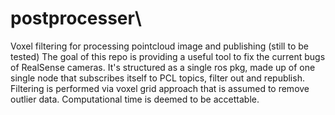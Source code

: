 # postprocesser\\
Voxel filtering for processing pointcloud image and publishing (still to be tested) 
The goal of this repo is providing a useful tool to fix the current bugs of RealSense cameras.
It's structured as a single ros pkg, made up of one single node that subscribes itself to PCL topics, filter out and republish. 
Filtering is performed via voxel grid approach that is assumed to remove outlier data. 
Computational time is deemed to be accettable. 
